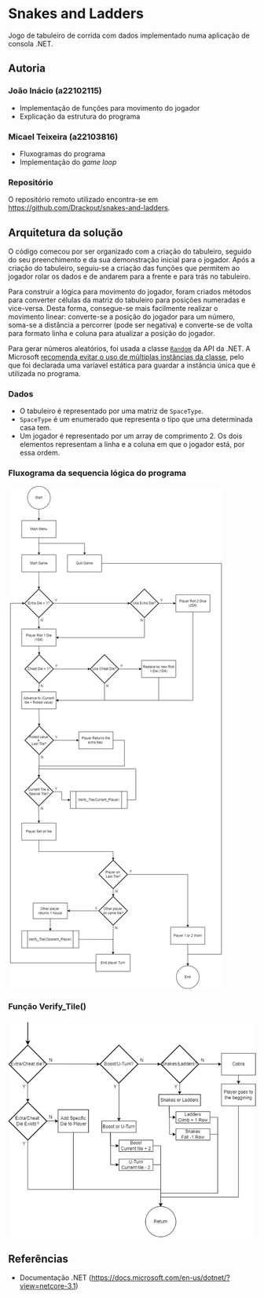 # Snakes and Ladders

Jogo de tabuleiro de corrida com dados implementado numa aplicação de consola .NET.

## Autoria

### João Inácio (a22102115)

- Implementação de funções para movimento do jogador
- Explicação da estrutura do programa

### Micael Teixeira (a22103816)

- Fluxogramas do programa
- Implementação do *game loop*

### Repositório

O repositório remoto utilizado encontra-se em https://github.com/Drackout/snakes-and-ladders.

## Arquitetura da solução

O código comecou por ser organizado com a criação do tabuleiro, seguido do seu preenchimento e da sua demonstração inicial para o jogador.
Após a criação do tabuleiro, seguiu-se a criação das funções que permitem ao jogador rolar os dados e de andarem para a frente e para trás no tabuleiro.

Para construir a lógica para movimento do jogador, foram criados métodos para
converter células da matriz do tabuleiro para posições numeradas e vice-versa.
Desta forma, consegue-se mais facilmente realizar o movimento linear:
converte-se a posição do jogador para um número, soma-se a distância a
percorrer (pode ser negativa) e converte-se de volta para formato linha e coluna
para atualizar a posição do jogador.

Para gerar números aleatórios, foi usada a classe [`Random`](https://docs.microsoft.com/en-us/dotnet/api/system.random?view=netcore-3.1)
da API da .NET.
A Microsoft [recomenda evitar o uso de múltiplas instâncias da classe](https://docs.microsoft.com/en-us/dotnet/api/system.random?view=netcore-3.1#avoiding-multiple-instantiations), pelo que foi declarada uma varíavel
estática para guardar a instância única que é utilizada no programa.

### Dados

- O tabuleiro é representado por uma matriz de `SpaceType`.
- `SpaceType` é um enumerado que representa o tipo que uma determinada casa tem.
- Um jogador é representado por um array de comprimento 2.
  Os dois elementos representam a linha e a coluna em que o jogador está,
  por essa ordem.

### Fluxograma da sequencia lógica do programa

![program flowchart](LP1.png "program flowchart")

### Função **Verify_Tile()**

![program Verify_Tile function](LP1_Function.png "program Verify_Tile function")

## Referências

- Documentação .NET (https://docs.microsoft.com/en-us/dotnet/?view=netcore-3.1)
